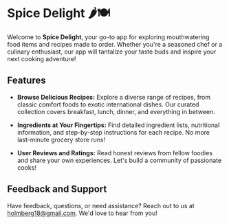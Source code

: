 
# Spice Delight 🌶️🍽️

Welcome to **Spice Delight**, your go-to app for exploring mouthwatering food items and recipes made to order. Whether you're a seasoned chef or a culinary enthusiast, our app will tantalize your taste buds and inspire your next cooking adventure!

## Features

- **Browse Delicious Recipes:** Explore a diverse range of recipes, from classic comfort foods to exotic international dishes. Our curated collection covers breakfast, lunch, dinner, and everything in between.

- **Ingredients at Your Fingertips:** Find detailed ingredient lists, nutritional information, and step-by-step instructions for each recipe. No more last-minute grocery store runs!

- **User Reviews and Ratings:** Read honest reviews from fellow foodies and share your own experiences. Let's build a community of passionate cooks!

## Feedback and Support

Have feedback, questions, or need assistance? Reach out to us at holmberg18@gmail.com. We'd love to hear from you!
